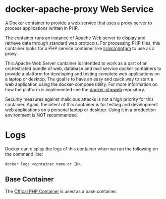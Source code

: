 # docker-apache-proxy Web Service

A Docker container to provide a web service that uses a proxy server to process applications written in PHP.

The container runs an instance of Apache Web server to display and retrieve data through standard web protocols. For processing PHP files, this container looks for a PHP service container like [llslim/phpfpm](https://hub.docker.com/repository/docker/llslim/phpfpm) to use as a proxy. 

This Apache Web Server container is intended to work as a part of an orchestrated bundle of web, database and mail service docker containers to provide a platform for developing and testing complete web applications on a laptop or desktop. The goal is to have an easy and quick way to start a web application using the docker-compose utility. For more information on how the platform is implemented see the [docker-phpweb](https://github.com/llslim/docker-phpweb) repository.

Security measures against malicious attacks is not a high priority for this container. Again, the intent of this container is for testing and development web applications on a personal laptop or desktop.  Using it in a production environment is NOT recommended.

# Logs
Docker can display the logs of this container when we run the following on the command line:

`docker logs <container_name or ID>`.

## Base Container
The [Offical PHP Container](https://hub.docker.com/_/php/) is used as a base container.
